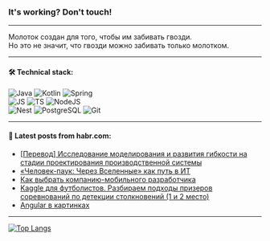 ### It's working? Don't touch!

---
Молоток создан для того, чтобы им забивать гвозди. <br>
Но это не значит, что гвозди можно забивать только молотком.

---

#### 🛠️ Technical stack:

![Java](https://img.shields.io/badge/Java-informational?logo=Oracle&style=flat&logoColor=white&color=FF4500)
![Kotlin](https://img.shields.io/badge/Kotlin-informational?logo=Kotlin&style=flat&logoColor=white&color=774D97)
![Spring](https://img.shields.io/badge/SpringBoot-informational?logo=SpringBoot&style=flat&logoColor=white&color=6DB33F) <br>
![JS](https://img.shields.io/badge/JS-informational?logo=javaScript&style=flat&logoColor=black&color=F7Df1E)
![TS](https://img.shields.io/badge/TypeScript-informational?logo=typeScript&style=flat&logoColor=black&color=0667A8)
![NodeJS](https://img.shields.io/badge/NodeJS-informational?logo=node.js&style=flat&logoColor=white&color=70A760) <br>
![Nest](https://img.shields.io/badge/NestJS-informational?logo=NestJS&style=flat&logoColor=white&color=E0234E)
![PostgreSQL](https://img.shields.io/badge/PostgreSQL-informational?logo=PostgreSQL&style=flat&logoColor=white&color=DAA520)
![Git](https://img.shields.io/badge/Git-informational?logo=git&style=flat&logoColor=white&color=778899)

___

#### 💬 Latest posts from habr.com:

<!-- BLOG-POST-LIST:START -->
- [[Перевод] Исследование моделирования и развития гибкости на стадии проектирования производственной системы](https://habr.com/ru/companies/otus/articles/756754/?utm_source=habrahabr&utm_medium=rss&utm_campaign=756754)
- [«Человек-паук: Через Вселенные» как путь в ИТ](https://habr.com/ru/articles/756742/?utm_source=habrahabr&utm_medium=rss&utm_campaign=756742)
- [Как выбрать компанию-мобильного разработчика](https://habr.com/ru/companies/cleverpumpkin/articles/756690/?utm_source=habrahabr&utm_medium=rss&utm_campaign=756690)
- [Kaggle для футболистов. Разбираем подходы призеров соревнований по детекции столкновений &lpar;1 и 2 место&rpar;](https://habr.com/ru/companies/magnus-tech/articles/756628/?utm_source=habrahabr&utm_medium=rss&utm_campaign=756628)
- [Angular в картинках](https://habr.com/ru/articles/756250/?utm_source=habrahabr&utm_medium=rss&utm_campaign=756250)
<!-- BLOG-POST-LIST:END -->

---
[![Top Langs](https://github-readme-stats-git-master-advtsetting-gmailcom.vercel.app/api/top-langs/?username=zloylis&langs_count=10&hide_title=false&title_color=e6edf3&size_weight=0.5&count_weight=0.5&layout=compact&hide_border=true&theme=dracula)](https://github.com/zloylis)

<!-- ![GitHub stats](https://github-readme-stats-git-master-advtsetting-gmailcom.vercel.app/api?username=zloylis&show_icons=true&hide_border=true&theme=dracula&hide_title=true&include_all_commits=true&count_private=true&hide=contribs&hide_rank=true) -->
